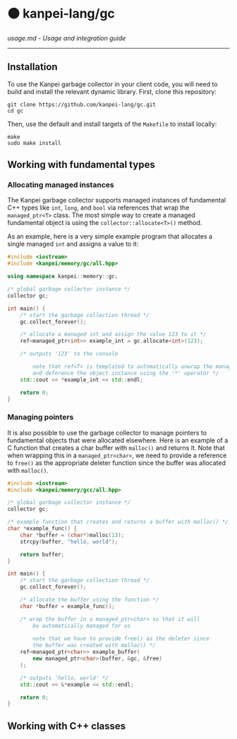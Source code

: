 # 🟠 kanpei-lang/gc
<i>usage.md - Usage and integration guide</i>
<hr />

## Installation
To use the Kanpei garbage collector in your client code, you will need to build and install the relevant dynamic library. First, clone this repository:

```shell
git clone https://github.com/kanpei-lang/gc.git
cd gc
```

Then, use the default and install targets of the `Makefile` to install locally:

```shell
make
sudo make install
```

## Working with fundamental types
### Allocating managed instances
The Kanpei garbage collector supports managed instances of fundamental C++ types like `int`, `long`, and `bool` via references that wrap the `managed_ptr<T>` class. The most simple way to create a managed fundamental object is using the `collector::allocate<T>()` method.

As an example, here is a very simple example program that allocates a single managed `int` and assigns a value to it:

```c++
#include <iostream>
#include <kanpei/memory/gc/all.hpp>

using namespace kanpei::memory::gc;

/* global garbage collector instance */
collector gc;

int main() {
    /* start the garbage collection thread */
    gc.collect_forever();

    /* allocate a managed int and assign the value 123 to it */
    ref<managed_ptr<int>> example_int = gc.allocate<int>(123);

    /* outputs '123' to the console

        note that ref<T> is templated to automatically unwrap the managed_ptr<T>
        and deference the object instance using the '*' operator */
    std::cout << *example_int << std::endl;

    return 0;
}
```

### Managing pointers
It is also possible to use the garbage collector to manage pointers to fundamental objects that were allocated elsewhere. Here is an example of a C function that creates a char buffer with `malloc()` and returns it. Note that when wrapping this in a `managed_ptr<char>`, we need to provide a reference to `free()` as the appropriate deleter function since the buffer was allocated with `malloc()`.

```c++
#include <iostream>
#include <kanpei/memory/gcc/all.hpp>

/* global garbage collector instance */
collector gc;

/* example function that creates and returns a buffer with malloc() */
char *example_func() {
    char *buffer = (char*)malloc(13);
    strcpy(buffer, "hello, world");

    return buffer;
}

int main() {
    /* start the garbage collection thread */
    gc.collect_forever();

    /* allocate the buffer using the function */
    char *buffer = example_func();

    /* wrap the buffer in a managed_ptr<char> so that it will
        be automatically managed for us
    
        note that we have to provide free() as the deleter since
        the buffer was created with malloc() */
    ref<managed_ptr<char>> example_buffer(
        new managed_ptr<char>(buffer, &gc, &free)
    );

    /* outputs 'hello, world' */
    std::cout << &*example << std::endl;

    return 0;
}
```

## Working with C++ classes

